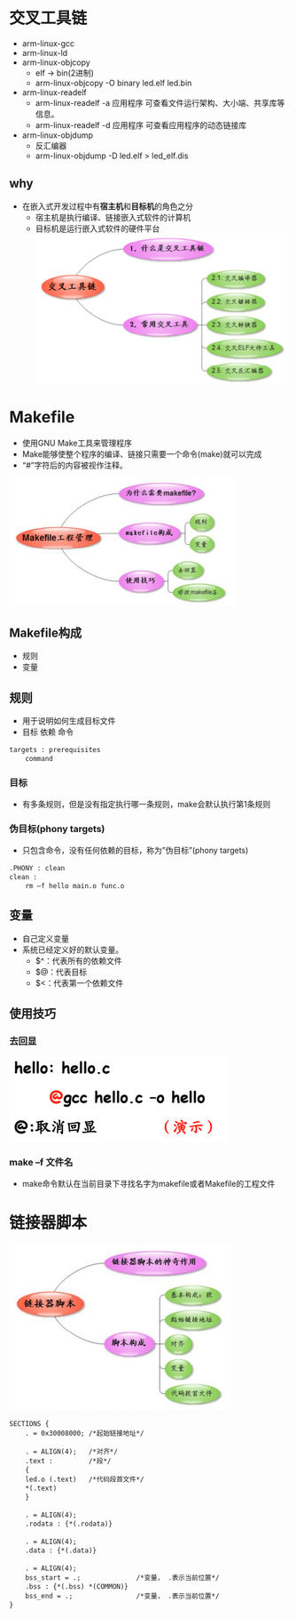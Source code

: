# 交叉工具链
- arm-linux-gcc
- arm-linux-ld
- arm-linux-objcopy
	- elf -> bin(2进制)
	- arm-linux-objcopy -O binary led.elf led.bin
- arm-linux-readelf
	- arm-linux-readelf -a 应用程序    可查看文件运行架构、大小端、共享库等信息。
	- arm-linux-readelf -d 应用程序    可查看应用程序的动态链接库
- arm-linux-objdump
	- 反汇编器
	- arm-linux-objdump -D led.elf > led_elf.dis

## why
- 在嵌入式开发过程中有**宿主机**和**目标机**的角色之分
	- 宿主机是执行编译、链接嵌入式软件的计算机
	- 目标机是运行嵌入式软件的硬件平台  
![](../photo/Pasted%20image%2020230421103427.png)
# Makefile
- 使用GNU Make工具来管理程序
- Make能够使整个程序的编译、链接只需要一个命令(make)就可以完成
- “#”字符后的内容被视作注释。

![](../photo/Pasted%20image%2020230421115002.png)

## Makefile构成
- 规则
- 变量

## 规则
- 用于说明如何生成目标文件
- 目标 依赖 命令
```
targets : prerequisites
	command
```

### 目标
- 有多条规则，但是没有指定执行哪一条规则，make会默认执行第1条规则

### 伪目标(phony targets)
- 只包含命令，没有任何依赖的目标，称为”伪目标”(phony targets)
```
.PHONY : clean
clean : 
	rm –f hello main.o func.o
```

## 变量
- 自己定义变量
- 系统已经定义好的默认变量。
	- $^：代表所有的依赖文件
	- $@：代表目标
	- $<：代表第一个依赖文件

## 使用技巧
### 去回显
![](../photo/Pasted%20image%2020230421114551.png)

### make –f 文件名
- make命令默认在当前目录下寻找名字为makefile或者Makefile的工程文件

# 链接器脚本
![](../photo/Pasted%20image%2020230421115229.png)
```
SECTIONS {
	. = 0x30008000; /*起始链接地址*/
	
	. = ALIGN(4); 	/*对齐*/
	.text :		    /*段*/
	{
	led.o (.text)	/*代码段首文件*/
	*(.text)		
	}

	. = ALIGN(4);
	.rodata : {*(.rodata)}

	. = ALIGN(4);
	.data : {*(.data)}
	
	. = ALIGN(4);
	bss_start = .;				/*变量， .表示当前位置*/
	.bss : {*(.bss) *(COMMON)}
	bss_end = .;				/*变量， .表示当前位置*/
}
```